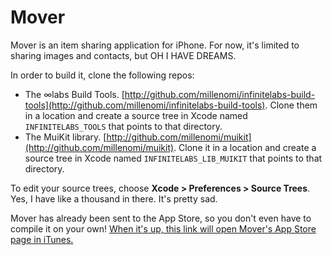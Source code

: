 # Mover

Mover is an item sharing application for iPhone. For now, it's limited to sharing images and contacts, but OH I HAVE DREAMS.

In order to build it, clone the following repos:

 - The ∞labs Build Tools. [http://github.com/millenomi/infinitelabs-build-tools](http://github.com/millenomi/infinitelabs-build-tools). Clone them in a location and create a source tree in Xcode named `INFINITELABS_TOOLS` that points to that directory.
 - The MuiKit library. [http://github.com/millenomi/muikit](http://github.com/millenomi/muikit). Clone it in a location and create a source tree in Xcode named `INFINITELABS_LIB_MUIKIT` that points to that directory.

To edit your source trees, choose **Xcode &gt; Preferences &gt; Source Trees**. Yes, I have like a thousand in there. It's pretty sad.

Mover has already been sent to the App Store, so you don't even have to compile it on your own! [When it's up, this link will open Mover's App Store page in iTunes.](http://itunes.com/app/mover)
